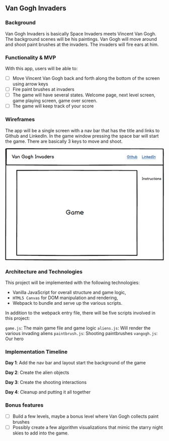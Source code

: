 ## Van Gogh Invaders

### Background

Van Gogh Invaders is basically Space Invaders meets Vincent Van Gogh.  
The background scenes will be his paintings.  Van Gogh will move around
and shoot paint brushes at the invaders.  The invaders will fire ears at him.  

### Functionality & MVP  

With this app, users will be able to:
- [ ] Move Vincent Van Gogh back and forth along the bottom of the screen using arrow keys
- [ ] Fire paint brushes at invaders
- [ ] The game will have several states.  Welcome page, next level screen, game playing screen, game over screen.  
- [ ] The game will keep track of your score

### Wireframes

The app will be a single screen with a nav bar that has the title and links to
Github and LinkedIn.  In the game window pressing the space bar will start
the game.  There are basically 3 keys to move and shoot.  

![wireframes](wireframe.png)

### Architecture and Technologies

This project will be implemented with the following technologies:

- Vanilla JavaScript for overall structure and game logic,
- `HTML5 Canvas` for DOM manipulation and rendering,
- Webpack to bundle and serve up the various scripts.

In addition to the webpack entry file, there will be five scripts involved in this project:

`game.js`: The main game file and game logic
`aliens.js`: Will render the various invading aliens
`paintbrush.js`: Shooting paintbrushes
`vangogh.js`: Our hero

### Implementation Timeline

**Day 1**:  Add the nav bar and layout start the background of the game

**Day 2**: Create the alien objects

**Day 3**: Create the shooting interactions

**Day 4**:  Cleanup and putting it all together

### Bonus features

- [ ] Build a few levels, maybe a bonus level where Van Gogh collects paint brushes
- [ ] Possibly create a few algorithm visualizations that mimic the starry night skies to add into the game.  
